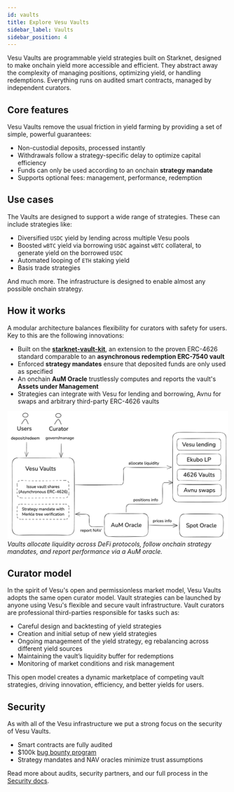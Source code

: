 ```yaml
---
id: vaults
title: Explore Vesu Vaults
sidebar_label: Vaults
sidebar_position: 4
---
```


Vesu Vaults are programmable yield strategies built on Starknet, designed to make onchain yield more accessible and efficient. They abstract away the complexity of managing positions, optimizing yield, or handling redemptions. Everything runs on audited smart contracts, managed by independent curators.

## Core features

Vesu Vaults remove the usual friction in yield farming by providing a set of simple, powerful guarantees:

- Non-custodial deposits, processed instantly  
- Withdrawals follow a strategy-specific delay to optimize capital efficiency  
- Funds can only be used according to an onchain **strategy mandate**  
- Supports optional fees: management, performance, redemption

## Use cases

The Vaults are designed to support a wide range of strategies. These can include strategies like:

- Diversified `USDC` yield by lending across multiple Vesu pools
- Boosted `wBTC` yield via borrowing `USDC` against `wBTC` collateral, to generate yield on the borrowed `USDC`
- Automated looping of `ETH` staking yield
- Basis trade strategies 

And much more. The infrastructure is designed to enable almost any possible onchain strategy.

## How it works

A modular architecture balances flexibility for curators with safety for users. Key to this are the following innovations:

- Built on the [**starknet-vault-kit**](https://github.com/ForgeYields/starknet_vault_kit), an extension to the proven ERC-4626 standard comparable to an __asynchronous redemption ERC-7540 vault__
- Enforced **strategy mandates** ensure that deposited funds are only used as specified
- An onchain __AuM Oracle__ trustlessly computes and reports the vault's __Assets under Management__
- Strategies can integrate with Vesu for lending and borrowing, Avnu for swaps and arbitrary third-party ERC-4626 vaults

![Vesu Vaults](./images/vesu-vaults.png)
_Vaults allocate liquidity across DeFi protocols, follow onchain strategy mandates, and report performance via a AuM oracle._

## Curator model

In the spirit of Vesu's open and permissionless market model, Vesu Vaults adopts the same open curator model. Vault strategies can be launched by anyone using Vesu's flexible and secure vault infrastructure. Vault curators are professional third-parties responsible for tasks such as:

- Careful design and backtesting of yield strategies
- Creation and initial setup of new yield strategies
- Ongoing management of the yield strategy, eg rebalancing across different yield sources
- Maintaining the vault’s liquidity buffer for redemptions
- Monitoring of market conditions and risk management

This open model creates a dynamic marketplace of competing vault strategies, driving innovation, efficiency, and better yields for users.


## Security

As with all of the Vesu infrastructure we put a strong focus on the security of Vesu Vaults. 

- Smart contracts are fully audited
- $100k [bug bounty program](https://immunefi.com/bounty/vesu/)
- Strategy mandates and NAV oracles minimize trust assumptions

Read more about audits, security partners, and our full process in the [Security docs](/docs/security/index.md).